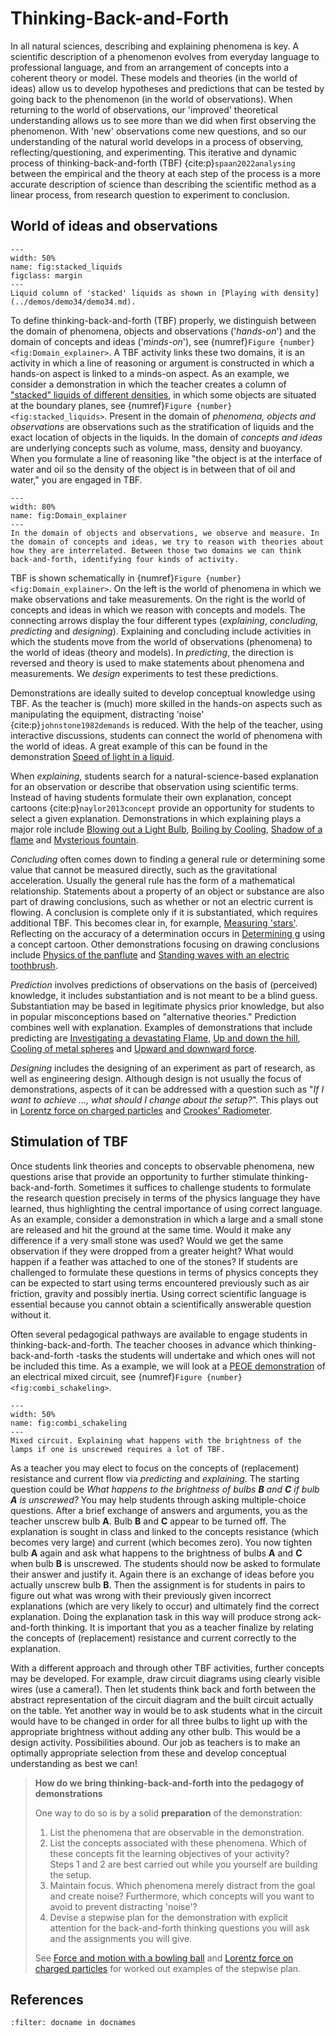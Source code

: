 # Thinking-Back-and-Forth 
In all natural sciences, describing and explaining phenomena is key. A scientific description of a phenomenon evolves from everyday language to professional language, and from an arrangement of concepts into a coherent theory or model. These models and theories (in the world of ideas) allow us to develop hypotheses and predictions that can be tested by going back to the phenomenon (in the world of observations). When returning to the world of observations, our 'improved' theoretical understanding allows us to see more than we did when first observing the phenomenon. With 'new' observations come new questions, and so our understanding of the natural world develops in a process of observing, reflecting/questioning, and experimenting. This iterative and dynamic process of thinking-back-and-forth (TBF) {cite:p}`spaan2022analysing` between the empirical and the theory at each step of the process is a more accurate description of science than describing the scientific method as a linear process, from research question to experiment to conclusion.

## World of ideas and observations
```{figure} Figures/stacked_liquids.jpg
---
width: 50%
name: fig:stacked_liquids
figclass: margin
---
Liquid column of 'stacked' liquids as shown in [Playing with density](../demos/demo34/demo34.md).
```

To define thinking-back-and-forth (TBF) properly, we distinguish between the domain of phenomena, objects and observations ('*hands-on*') and the domain of concepts and ideas ('*minds-on*'), see {numref}`Figure {number} <fig:Domain_explainer>`. A TBF activity links these two domains, it is an activity in which a line of reasoning or argument is constructed in which a hands-on aspect is linked to a minds-on aspect. As an example, we consider a demonstration in which the teacher creates a column of ["stacked" liquids of different densities](../demos/demo34/demo34.md), in which some objects are situated at the boundary planes, see {numref}`Figure {number} <fig:stacked_liquids>`. Present in the domain of *phenomena, objects and observations* are observations such as the stratification of liquids and the exact location of objects in the liquids. In the domain of *concepts and ideas* are underlying concepts such as volume, mass, density and buoyancy. When you formulate a line of reasoning like "the object is at the interface of water and oil so the density of the object is in between that of oil and water," you are engaged in TBF.

```{figure} Figures/Domain_explainer.png
---
width: 80%
name: fig:Domain_explainer
---
In the domain of objects and observations, we observe and measure. In the domain of concepts and ideas, we try to reason with theories about how they are interrelated. Between those two domains we can think back-and-forth, identifying four kinds of activity.
```

TBF is shown schematically in {numref}`Figure {number} <fig:Domain_explainer>`. On the left is the world of phenomena in which we make observations and take measurements. On the right is the world of concepts and ideas in which we reason with concepts and models. The connecting arrows display the four different types (*explaining*, *concluding*, *predicting* and *designing*). Explaining and concluding include activities in which the students move from the world of observations (phenomena) to the world of ideas (theory and models). In *predicting*, the direction is reversed and theory is used to make statements about phenomena and measurements. We *design* experiments to test these predictions. 

Demonstrations are ideally suited to develop conceptual knowledge using TBF. As the teacher is (much) more skilled in the hands-on aspects such as manipulating the equipment, distracting 'noise' {cite:p}`johnstone1982demands` is reduced. With the help of the teacher, using interactive discussions, students can connect the world of phenomena with the world of ideas. A great example of this can be found in the demonstration [Speed of light in a liquid](../demos/demo62/demo62.ipynb).

When *explaining*, students search for a natural-science-based explanation for an observation or describe that observation using scientific terms. Instead of having students formulate their own explanation, concept cartoons {cite:p}`naylor2013concept` provide an opportunity for students to select a given explanation. Demonstrations in which explaining plays a major role include [Blowing out a Light Bulb](../demos/demo31/demo31.md), [Boiling by Cooling](../demos/demo64/demo64.md), [Shadow of a flame](../demos/demo33/demo33.md) and [Mysterious fountain](../demos/demo91/demo91.md).

*Concluding* often comes down to finding a general rule or determining some value that cannot be measured directly, such as the gravitational acceleration. Usually the general rule has the form of a mathematical relationship. Statements about a property of an object or substance are also part of drawing conclusions, such as whether or not an electric current is flowing. A conclusion is complete only if it is substantiated, which requires additional TBF. This becomes clear in, for example, [Measuring 'stars'](../demos/demo80/demo80.md). Reflecting on the accuracy of a determination occurs in [Determining g](../demos/demo73/demo73.ipynb) using a concept cartoon. Other demonstrations focusing on drawing conclusions include [Physics of the panflute](../demos/demo79/demo79.ipynb) and [Standing waves with an electric toothbrush](../demos/demo77/demo77.ipynb).

*Prediction* involves predictions of observations on the basis of (perceived) knowledge, it includes substantiation and is not meant to be a blind guess. Substantiation may be based in legitimate physics prior knowledge, but also in popular misconceptions based on "alternative theories." Prediction combines well with explanation. Examples of demonstrations that include predicting are [Investigating a devastating Flame](../demos/demo39/demo39.md), [Up and down the hill](../demos/demo69/demo69.md), [Cooling of metal spheres](../demos/demo75/demo75.md) and [Upward and downward force](../demos/demo26/demo26.md).

*Designing* includes the designing of an experiment as part of research, as well as engineering design. Although design is not usually the focus of demonstrations, aspects of it can be addressed with a question such as "*If I want to achieve ..., what should I change about the setup?*". This plays out in [Lorentz force on charged particles](../demos/demo84/demo84.md) and [Crookes' Radiometer](../demos/demo59/demo59.md).

## Stimulation of TBF
Once students link theories and concepts to observable phenomena, new questions arise that provide an opportunity to further stimulate thinking-back-and-forth. Sometimes it suffices to challenge students to formulate the research question precisely in terms of the physics language they have learned, thus highlighting the central importance of using correct language. As an example, consider a demonstration in which a large and a small stone are released and hit the ground at the same time. Would it make any difference if a very small stone was used? Would we get the same observation if they were dropped from a greater height? What would happen if a feather was attached to one of the stones? If students are challenged to formulate these questions in terms of physics concepts they can be expected to start using terms encountered previously such as air friction, gravity and possibly inertia. Using correct scientific language is essential because you cannot obtain a scientifically answerable question without it.

Often several pedagogical pathways are available to engage students in thinking-back-and-forth. The teacher chooses in advance which thinking-back-and-forth -tasks the students will undertake and which ones will not be included this time. As a example, we will look at a [PEOE demonstration](PoE.md) of an electrical mixed circuit, see {numref}`Figure {number} <fig:combi_schakeling>`. 

```{figure} Figures/combi_schakeling.png
---
width: 50%
name: fig:combi_schakeling
---
Mixed circuit. Explaining what happens with the brightness of the lamps if one is unscrewed requires a lot of TBF.
```

As a teacher you may elect to focus on the concepts of (replacement) resistance and current flow via *predicting* and *explaining*. The starting question could be *What happens to the brightness of bulbs **B** and **C** if bulb **A** is unscrewed?* You may help students through asking multiple-choice questions. After a brief exchange of answers and arguments, you as the teacher unscrew bulb **A**. Bulb **B** and **C** appear to be turned off. The explanation is sought in class and linked to the concepts resistance (which becomes very large) and current (which becomes zero). You now tighten bulb **A** again and ask what happens to the brightness of bulbs **A** and **C** when bulb **B** is unscrewed. The students should now be asked to formulate their answer and justify it. Again there is an exchange of ideas before you actually unscrew bulb **B**. Then the assignment is for students in pairs to figure out what was wrong with their previously given incorrect explanations (which are very likely to occur) and ultimately find the correct explanation. Doing the explanation task in this way will produce strong ack-and-forth thinking. It is important that you as a teacher finalize by relating the concepts of (replacement) resistance and current correctly to the explanation. 

With a different approach and through other TBF activities, further concepts may be developed. For example, draw circuit diagrams using clearly visible wires (use a camera!). Then let students think back and forth between the abstract representation of the circuit diagram and the built circuit actually on the table. Yet another way in would be to ask students what in the circuit would have to be changed in order for all three bulbs to light up with the appropriate brightness without adding any other bulb. This would be a design activity. Possibilities abound. Our job as teachers is to make an optimally appropriate selection from these and develop conceptual understanding as best we can!

> **How do we bring thinking-back-and-forth into the pedagogy of demonstrations**
> 
> One way to do so is by a solid **preparation** of the demonstration:
> 1. List the phenomena that are observable in the demonstration.
> 2. List the concepts associated with these phenomena. Which of these concepts fit the learning objectives of your activity? <br> Steps 1 and 2 are best carried out while you yourself are building the setup.
> 3. Maintain focus. Which phenomena merely distract from the goal and create noise? Furthermore, which concepts will you want to avoid to prevent distracting 'noise'?
> 4. Devise a stepwise plan for the demonstration with explicit attention for the back-and-forth thinking questions you will ask and the assignments you will give.
>
> See [Force and motion with a bowling ball](../demos/demo47/demo47a.md) and [Lorentz force on charged particles](../demos/demo84/demo84.md) for worked out examples of the stepwise plan.

## References
```{bibliography}
:filter: docname in docnames
```